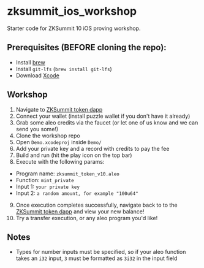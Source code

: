 # zksummit_ios_workshop
Starter code for ZKSummit 10 iOS proving workshop. 

## Prerequisites (BEFORE cloning the repo): 

- Install [brew](https://brew.sh)
- Install `git-lfs` (`brew install git-lfs`)
- Download [Xcode](https://developer.apple.com/xcode/)
  
## Workshop 
1. Navigate to [ZKSummit token dapp](https://zksummit10.vercel.app)
2. Connect your wallet (install puzzle wallet if you don't have it already)
3. Grab some aleo credits via the faucet (or let one of us know and we can send you some!)
4. Clone the workshop repo 
5. Open `Demo.xcodeproj` inside `Demo/`
6. Add your private key and a record with credits to pay the fee 
7. Build and run (hit the play icon on the top bar) 
8. Execute with the following params:
  - Program name: `zksummit_token_v10.aleo`
  - Function: `mint_private`
  - Input 1: `your private key`
  - Input 2: `a random amount, for example "100u64"`

9. Once execution completes successfully, navigate back to to the [ZKSummit token dapp](https://zksummit10.vercel.app) and view your new balance!
10. Try a transfer execution, or any aleo program you'd like!


## Notes 
- Types for number inputs must be specified, so if your aleo function takes an `i32` input, `3` must be formatted as `3i32` in the input field

